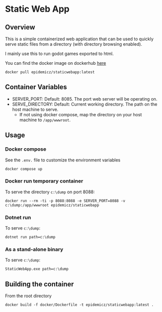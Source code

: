 # Static Web App

## Overview
This is a simple containerized web application that can be used to quickly serve static files from a directory (with directory browsing enabled).

I mainly use this to run godot games exported to html.

You can find the docker image on dockerhub [here](https://hub.docker.com/repository/docker/epidemicz/staticwebapp/general)

```
docker pull epidemicz/staticwebapp:latest
```

## Container Variables
 - SERVER_PORT: Default: 8085. The port web server will be operating on.
 - SERVE_DIRECTORY: Default: Current working directory. The path on the host machine to serve. 
   - If not using docker compose, map the directory on your host machine to `/app/wwwroot`.

## Usage

### Docker compose
See the `.env.` file to customize the environment variables

```
docker compose up
```

### Docker run temporary container
To serve the directory `c:\dump` on port 8088:
```
docker run --rm -ti -p 8088:8088 -e SERVER_PORT=8088 -v c:\dump:/app/wwwroot epidemicz/staticwebapp
```

### Dotnet run
To serve `c:\dump`:
```
dotnet run path=c:\dump
```

### As a stand-alone binary
To serve `c:\dump`:
```
StaticWebApp.exe path=c:\dump
```

## Building the container
From the root directory
```
docker build -f docker/Dockerfile -t epidemicz/staticwebapp:latest .
```